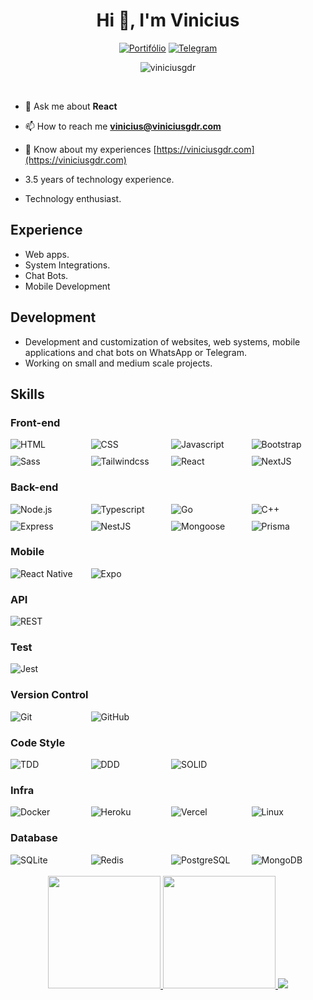 <h1 align="center">Hi 👋, I'm Vinicius</h1>

<div align="center"><a href="https://viniciusgdr.com"><img src="https://img.shields.io/badge/Portfolio-4299f0?style=for-the-badge&logo=files&logoColor=white" alt="Portifólio"></a>
<a href="https://t.me/viniciusgdr1"><img src="https://img.shields.io/badge/Telegram-2CA5E0?style=for-the-badge&logo=telegram&logoColor=white" alt="Telegram"></a>
<p align="center" ><img alt="viniciusgdr" src="https://raw.githubusercontent.com/MicaelliMedeiros/micaellimedeiros/master/image/computer-illustration.png"></p>

</div>
<br /> 

- 💬 Ask me about **React**

- 📫 How to reach me **vinicius@viniciusgdr.com**

- 📄 Know about my experiences [https://viniciusgdr.com](https://viniciusgdr.com)

- 3.5 years of technology experience.
- Technology enthusiast.

## Experience
- Web apps.
- System Integrations.
- Chat Bots.
- Mobile Development

## Development
- Development and customization of websites, web systems, mobile applications and chat bots on WhatsApp or Telegram.
- Working on small and medium scale projects.

## Skills
### Front-end
<div style="display: grid; grid-template-columns: repeat(4, 1fr); gap: 10px;">
  <img src="https://img.shields.io/badge/HTML-E34F26?logo=html5&logoColor=white" alt="HTML"/>
  <img src="https://img.shields.io/badge/CSS3-1572B6?logo=css3&logoColor=white" alt="CSS"/>
  <img src="https://img.shields.io/badge/Javascript-F7DF1E?logo=javascript&logoColor=white" alt="Javascript"/>
  <img src="https://img.shields.io/badge/Bootstrap-7952B3?logo=bootstrap&logoColor=white" alt="Bootstrap"/>
  <img src="https://img.shields.io/badge/Sass-CC6699?logo=sass&logoColor=white" alt="Sass"/>
  <img src="https://img.shields.io/badge/TailwindCSS-06B6D4?logo=tailwindcss&logoColor=white" alt="Tailwindcss"/>
  <img src="https://img.shields.io/badge/React-61DAFB?logo=react&logoColor=white" alt="React"/>
  <img src="https://img.shields.io/badge/NextJS-000000?logo=nextdotjs&logoColor=white" alt="NextJS"/>
</div>

### Back-end
<div style="display: grid; grid-template-columns: repeat(4, 1fr); gap: 10px;">
  <img src="https://img.shields.io/badge/Node.js-339933?logo=nodedotjs&logoColor=white" alt="Node.js"/>
  <img src="https://img.shields.io/badge/Typescript-3178C6?logo=typescript&logoColor=white" alt="Typescript"/>
  <img src="https://img.shields.io/badge/Go-3178C6?logo=Go&logoColor=white" alt="Go"/>
  <img src="https://img.shields.io/badge/C/C++-3178C6?logo=C&logoColor=white" alt="C++"/>
  <img src="https://img.shields.io/badge/Express-000000?logo=express&logoColor=white" alt="Express"/>
  <img src="https://img.shields.io/badge/NestJS-E0234E?logo=nestjs&logoColor=white" alt="NestJS"/>
  <img src="https://img.shields.io/badge/Mongoose-880000?logo=mongoose&logoColor=white" alt="Mongoose"/>
  <img src="https://img.shields.io/badge/Prisma-2D3748?logo=prisma&logoColor=white" alt="Prisma"/>
</div>

### Mobile
<div style="display: grid; grid-template-columns: repeat(4, 1fr); gap: 10px;">
  <img src="https://img.shields.io/badge/React Native-61DAFB?logo=react&logoColor=white" alt="React Native"/>
  <img src="https://img.shields.io/badge/Expo-000020?logo=expo&logoColor=white" alt="Expo"/>
</div>

### API
<div style="display: grid; grid-template-columns: repeat(4, 1fr); gap: 10px;">
  <img src="https://img.shields.io/badge/REST-E6484F?logoColor=white" alt="REST"/>
</div>

### Test
<div style="display: grid; grid-template-columns: repeat(4, 1fr); gap: 10px;">
  <img src="https://img.shields.io/badge/Jest-C21325?logo=jest&logoColor=white" alt="Jest"/>
</div>

### Version Control
<div style="display: grid; grid-template-columns: repeat(4, 1fr); gap: 10px;">
  <img src="https://img.shields.io/badge/Git-F05032?logo=git&logoColor=white" alt="Git"/>
  <img src="https://img.shields.io/badge/GitHub-181717?logo=github&logoColor=white" alt="GitHub"/>
</div>

### Code Style
<div style="display: grid; grid-template-columns: repeat(4, 1fr); gap: 10px;">
  <img src="https://img.shields.io/badge/TDD-2088FF?logoColor=white" alt="TDD"/>
  <img src="https://img.shields.io/badge/DDD-FC6D26?logoColor=white" alt="DDD"/>
  <img src="https://img.shields.io/badge/SOLID-FF9A00?logoColor=white" alt="SOLID"/>
</div>

### Infra
<div style="display: grid; grid-template-columns: repeat(4, 1fr); gap: 10px;">
  <img src="https://img.shields.io/badge/Docker-2496ED?logo=docker&logoColor=white" alt="Docker"/>
  <img src="https://img.shields.io/badge/Heroku-430098?logo=heroku&logoColor=white" alt="Heroku"/>
  <img src="https://img.shields.io/badge/Vercel-000000?logo=vercel&logoColor=white" alt="Vercel"/>
  <img src="https://img.shields.io/badge/Linux-FCC624?logo=linux&logoColor=white" alt="Linux"/>
</div>

### Database
<div style="display: grid; grid-template-columns: repeat(4, 1fr); gap: 10px;">
  <img src="https://img.shields.io/badge/SQLite-003B57?logo=sqlite&logoColor=white" alt="SQLite"/>
  <img src="https://img.shields.io/badge/Redis-DC382D?logo=redis&logoColor=white" alt="Redis"/>
  <img src="https://img.shields.io/badge/PostgreSQL-AC282E?logo=postgresql&logoColor=white" alt="PostgreSQL"/>
  <img src="https://img.shields.io/badge/MongoDB-47A248?logo=mongodb&logoColor=white" alt="MongoDB"/>
</div>
<br />
<div align="center">
  <a href="https://github.com/viniciusgdr">
  <img height="180em" src="https://github-readme-stats.vercel.app/api?username=viniciusgdr&show_icons=true&theme=dracula&include_all_commits=true&count_private=true"/>
  <img height="180em" src="https://github-readme-stats.vercel.app/api/top-langs/?username=viniciusgdr&layout=compact&langs_count=7&theme=dracula"/>
  <img src="https://github-readme-stats.vercel.app/api/wakatime?username=viniciusgdr&theme=dracula&layout=compact" style="max-width: 100%;"/>
</div>
